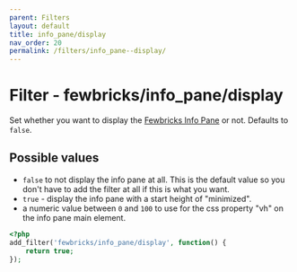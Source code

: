```yaml
---
parent: Filters
layout: default
title: info_pane/display
nav_order: 20
permalink: /filters/info_pane--display/
---
```


# Filter - fewbricks/info_pane/display

Set whether you want to display the [Fewbricks Info Pane](/info-pane) or not. Defaults to `false`.

## Possible values

- `false` to not display the info pane at all. This is the default value so you don't have to add the filter at all if this
is what you want.
- `true` - display the info pane with a start height of "minimized".
- a numeric value between `0` and `100` to use for the css property "vh" on the info pane main element.

```php
<?php
add_filter('fewbricks/info_pane/display', function() {
    return true;
});
```
